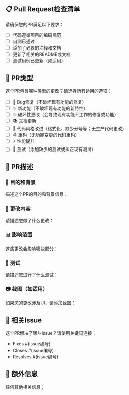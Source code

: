 ## 📋 Pull Request检查清单

请确保您的PR满足以下要求：

- [ ] 代码遵循项目的编码规范
- [ ] 自测已通过
- [ ] 添加了必要的注释和文档
- [ ] 更新了相关的README或文档
- [ ] 测试用例已更新（如适用）

## 🎯 PR类型

这个PR包含哪种类型的更改？请选择所有适用的选项：

- [ ] 🐛 Bug修复（不破坏现有功能的修复）
- [ ] ✨ 新功能（不破坏现有功能的新特性）
- [ ] 💥 破坏性更改（会导致现有功能不工作的修复或功能）
- [ ] 📚 文档更新
- [ ] 🎨 代码风格改进（格式化、缺少分号等；无生产代码更改）
- [ ] ♻️ 重构（无功能变更的代码重构）
- [ ] ⚡ 性能提升
- [ ] 🧪 测试（添加缺少的测试或纠正现有测试）

## 📝 PR描述

### 🎯 目的和背景
描述这个PR的目的和背景信息：

### 🔧 更改内容
请描述您做了什么更改：

### 📊 影响范围
这些更改会影响哪些部分：

### 🧪 测试
请描述您进行了什么测试：

### 📷 截图（如适用）
如果您的更改涉及UI，请添加截图：

## 🔗 相关Issue

这个PR解决了哪些issue？请使用关键词连接：
- Fixes #(issue编号)
- Closes #(issue编号)
- Resolves #(issue编号)

## 📝 额外信息

任何其他相关信息： 
